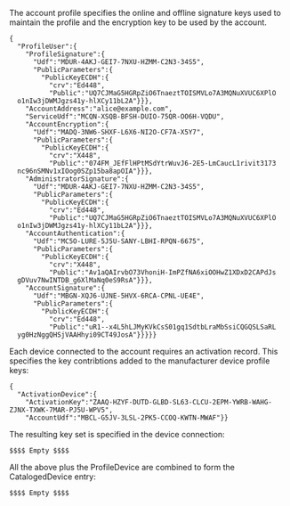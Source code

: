 

The account profile specifies the online and offline signature keys used to maintain the
profile and the encryption key to be used by the account.

~~~~
{
  "ProfileUser":{
    "ProfileSignature":{
      "Udf":"MDUR-4AKJ-GEI7-7NXU-HZMM-C2N3-34S5",
      "PublicParameters":{
        "PublicKeyECDH":{
          "crv":"Ed448",
          "Public":"UQ7CJMaG5HGRpZiO6TnaeztTOISMVLo7A3MQNuXVUC6XPlO
  o1nIw3jDWMJgzs41y-hlXCy11bL2A"}}},
    "AccountAddress":"alice@example.com",
    "ServiceUdf":"MCQN-XSQB-BFSH-DUIO-75QR-OO6H-VQDU",
    "AccountEncryption":{
      "Udf":"MADQ-3NW6-SHXF-L6X6-NI2O-CF7A-X5Y7",
      "PublicParameters":{
        "PublicKeyECDH":{
          "crv":"X448",
          "Public":"074FM_JEfFlHPtMSdYtrWuvJ6-2E5-LmCaucL1rivit3173
  nc96nSMNv1xIOog0SZp15ba8apOIA"}}},
    "AdministratorSignature":{
      "Udf":"MDUR-4AKJ-GEI7-7NXU-HZMM-C2N3-34S5",
      "PublicParameters":{
        "PublicKeyECDH":{
          "crv":"Ed448",
          "Public":"UQ7CJMaG5HGRpZiO6TnaeztTOISMVLo7A3MQNuXVUC6XPlO
  o1nIw3jDWMJgzs41y-hlXCy11bL2A"}}},
    "AccountAuthentication":{
      "Udf":"MC5O-LURE-5J5U-SANY-LBHI-RPQN-6675",
      "PublicParameters":{
        "PublicKeyECDH":{
          "crv":"X448",
          "Public":"Av1aQAIrvbO73VhoniH-ImPZfNA6xiOOHwZ1XDxD2CAPdJs
  gDVuv7NwINTDB_g6XlMaNq0eS9RsA"}}},
    "AccountSignature":{
      "Udf":"MBGN-XQJ6-UJNE-5HVX-6RCA-CPNL-UE4E",
      "PublicParameters":{
        "PublicKeyECDH":{
          "crv":"Ed448",
          "Public":"uR1--x4L5hLJMyKVkCsS01gq1SdtbLraMbSsiCQGQSLSaRL
  yg0HzNggQHSjVAAHhyi09CT49JosA"}}}}}
~~~~

Each device connected to the account requires an activation record. This specifies the 
key contribtions added to the manufacturer device profile keys:

~~~~
{
  "ActivationDevice":{
    "ActivationKey":"ZAAQ-HZYF-DUTD-GLBD-SL63-CLCU-2EPM-YWRB-WAHG-ZJNX-TXWK-7MAR-PJ5U-WPV5",
    "AccountUdf":"MBCL-G5JV-3LSL-2PK5-CCOQ-KWTN-MWAF"}}
~~~~

The resulting key set is specified in the device connection:

~~~~
$$$$ Empty $$$$
~~~~

All the above plus the ProfileDevice are combined to form the CatalogedDevice entry:

~~~~
$$$$ Empty $$$$
~~~~


